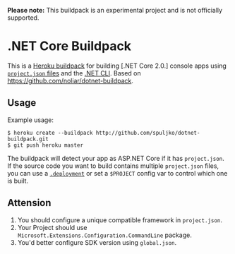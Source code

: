 **Please note:** This buildpack is an experimental project and is not officially supported.

# .NET Core Buildpack

This is a [Heroku buildpack](http://devcenter.heroku.com/articles/buildpack) for building [.NET Core 2.0.] console apps using [`project.json` files](https://github.com/aspnet/Home/wiki/Project.json-file) and the [.NET CLI](https://github.com/dotnet/cli). Based on https://github.com/noliar/dotnet-buildpack.

## Usage

Example usage:

    $ heroku create --buildpack http://github.com/spuljko/dotnet-buildpack.git
    $ git push heroku master

The buildpack will detect your app as ASP.NET Core if it has `project.json`. If the source code you want to build contains multiple `project.json` files, you can use a [`.deployment`](https://github.com/projectkudu/kudu/wiki/Customizing-deployments) or set a `$PROJECT` config var to control which one is built.

## Attension
1. You should configure a unique compatible framework in `project.json`.
2. Your Project should use `Microsoft.Extensions.Configuration.CommandLine` package.
3. You'd better configure SDK version using `global.json`.
